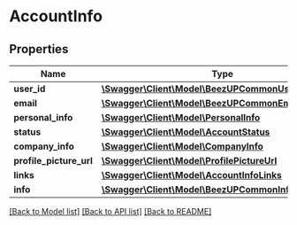 # AccountInfo

## Properties
Name | Type | Description | Notes
------------ | ------------- | ------------- | -------------
**user_id** | [**\Swagger\Client\Model\BeezUPCommonUserId**](BeezUPCommonUserId.md) |  | 
**email** | [**\Swagger\Client\Model\BeezUPCommonEmail**](BeezUPCommonEmail.md) |  | 
**personal_info** | [**\Swagger\Client\Model\PersonalInfo**](PersonalInfo.md) |  | 
**status** | [**\Swagger\Client\Model\AccountStatus**](AccountStatus.md) |  | 
**company_info** | [**\Swagger\Client\Model\CompanyInfo**](CompanyInfo.md) |  | 
**profile_picture_url** | [**\Swagger\Client\Model\ProfilePictureUrl**](ProfilePictureUrl.md) |  | 
**links** | [**\Swagger\Client\Model\AccountInfoLinks**](AccountInfoLinks.md) |  | 
**info** | [**\Swagger\Client\Model\BeezUPCommonInfoSummaries**](BeezUPCommonInfoSummaries.md) |  | [optional] 

[[Back to Model list]](../README.md#documentation-for-models) [[Back to API list]](../README.md#documentation-for-api-endpoints) [[Back to README]](../README.md)


